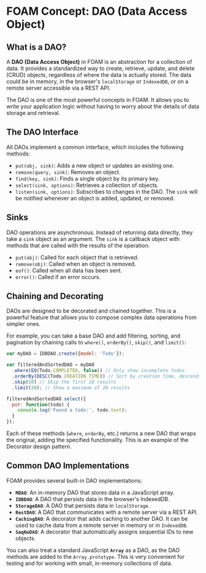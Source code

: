 # FOAM Concept: DAO (Data Access Object)

## What is a DAO?

A **DAO (Data Access Object)** in FOAM is an abstraction for a collection of data. It provides a standardized way to create, retrieve, update, and delete (CRUD) objects, regardless of where the data is actually stored. The data could be in memory, in the browser's `localStorage` or `IndexedDB`, or on a remote server accessible via a REST API.

The DAO is one of the most powerful concepts in FOAM. It allows you to write your application logic without having to worry about the details of data storage and retrieval.

## The DAO Interface

All DAOs implement a common interface, which includes the following methods:

*   `put(obj, sink)`: Adds a new object or updates an existing one.
*   `remove(query, sink)`: Removes an object.
*   `find(key, sink)`: Finds a single object by its primary key.
*   `select(sink, options)`: Retrieves a collection of objects.
*   `listen(sink, options)`: Subscribes to changes in the DAO. The `sink` will be notified whenever an object is added, updated, or removed.

## Sinks

DAO operations are asynchronous. Instead of returning data directly, they take a `sink` object as an argument. The `sink` is a callback object with methods that are called with the results of the operation:

*   `put(obj)`: Called for each object that is retrieved.
*   `remove(obj)`: Called when an object is removed.
*   `eof()`: Called when all data has been sent.
*   `error()`: Called if an error occurs.

## Chaining and Decorating

DAOs are designed to be decorated and chained together. This is a powerful feature that allows you to compose complex data operations from simpler ones.

For example, you can take a base DAO and add filtering, sorting, and pagination by chaining calls to `where()`, `orderBy()`, `skip()`, and `limit()`:

```javascript
var myDAO = IDBDAO.create({model: 'Todo'});

var filteredAndSortedDAO = myDAO
  .where(EQ(Todo.COMPLETED, false)) // Only show incomplete todos
  .orderBy(DESC(Todo.CREATION_TIME)) // Sort by creation time, descending
  .skip(10) // Skip the first 10 results
  .limit(20); // Show a maximum of 20 results

filteredAndSortedDAO.select({
  put: function(todo) {
    console.log('Found a todo:', todo.text);
  }
});
```

Each of these methods (`where`, `orderBy`, etc.) returns a new DAO that wraps the original, adding the specified functionality. This is an example of the Decorator design pattern.

## Common DAO Implementations

FOAM provides several built-in DAO implementations:

*   **`MDAO`**: An in-memory DAO that stores data in a JavaScript array.
*   **`IDBDAO`**: A DAO that persists data in the browser's IndexedDB.
*   **`StorageDAO`**: A DAO that persists data in `localStorage`.
*   **`RestDAO`**: A DAO that communicates with a remote server via a REST API.
*   **`CachingDAO`**: A decorator that adds caching to another DAO. It can be used to cache data from a remote server in memory or in `IndexedDB`.
*   **`SeqNoDAO`**: A decorator that automatically assigns sequential IDs to new objects.

You can also treat a standard JavaScript **`Array`** as a DAO, as the DAO methods are added to the `Array.prototype`. This is very convenient for testing and for working with small, in-memory collections of data.
